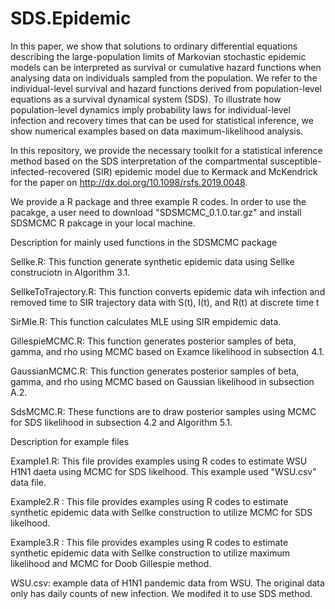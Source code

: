 # SDS.Epidemic
In this paper, we show that solutions to ordinary differential equations describing the large-population limits of Markovian stochastic epidemic models can be interpreted as survival or cumulative hazard functions when analysing data on individuals sampled from the population. We refer to the individual-level survival and hazard functions derived from population-level equations as a survival dynamical system (SDS). To illustrate how population-level dynamics imply probability laws for individual-level infection and recovery times that can be used for statistical inference, we show numerical examples based on 
data maximum-likelihood analysis. 

In this repository, we provide the necessary toolkit for a statistical inference method based on the SDS interpretation of the compartmental susceptible-infected-recovered (SIR) epidemic model due to Kermack and McKendrick for the paper on http://dx.doi.org/10.1098/rsfs.2019.0048.

We provide a R package and three example R codes. In order to use the pacakge, a user need to download "SDSMCMC_0.1.0.tar.gz" and install SDSMCMC R pakcage in your local machine. 

Description for mainly used functions in the SDSMCMC package  

Sellke.R:  This function generate synthetic epidemic data using Sellke construciotn  in Algorithm 3.1. 

SellkeToTrajectory.R:  This function converts epidemic data wih infection and removed time to SIR trajectory data with S(t), I(t), and R(t) at discrete time t

SirMle.R: This function calculates MLE using SIR empidemic data.

GillespieMCMC.R: This function generates posterior samples of beta, gamma, and rho using MCMC based on Examce likelihood in subsection 4.1.

GaussianMCMC.R: This function generates posterior samples of beta, gamma, and rho using MCMC based on Gaussian likelihood in subsection A.2.

SdsMCMC.R: These functions are to draw posterior samples using MCMC for SDS likelihood in subsection 4.2 and Algorithm 5.1.


Description for example files 

Example1.R: This file provides examples using R codes to estimate WSU H1N1 daeta using MCMC for SDS likelhood. This example used "WSU.csv" data file. 

Example2.R : This file provides examples using R codes to estimate synthetic epidemic data with Sellke construction to utilize MCMC for SDS likelhood.

Example3.R : This file provides examples using R codes to estimate synthetic epidemic data with Sellke construction to utilize maximum likelihood and MCMC for Doob Gillespie method. 

WSU.csv: example data of H1N1 pandemic data from WSU. The original data only has daily counts of new infection. We modifed it to use SDS method. 
